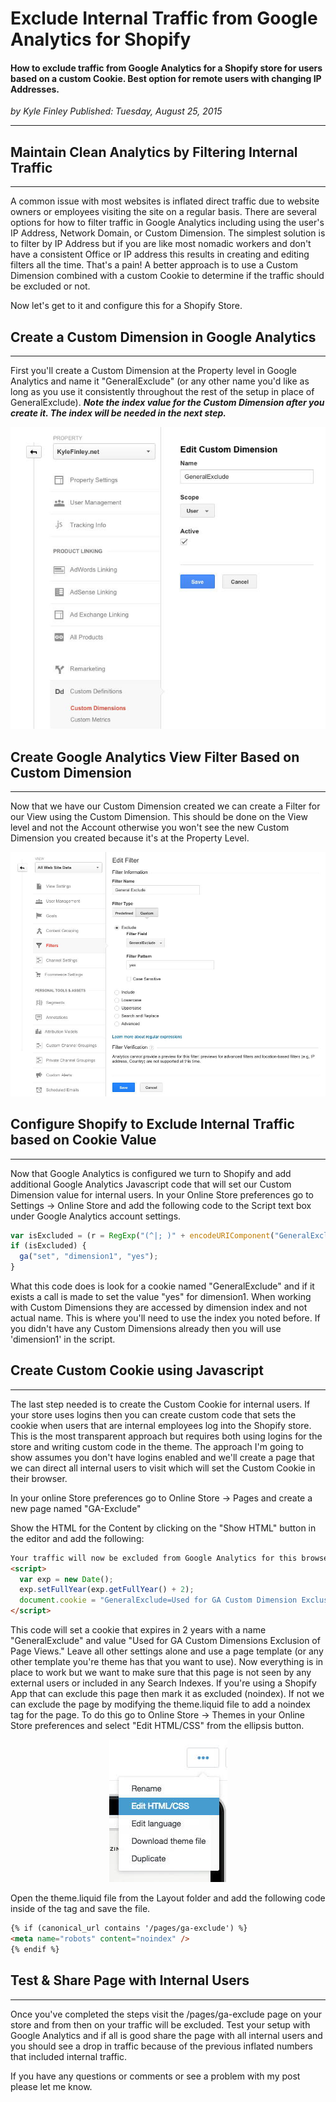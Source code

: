 # Exclude Internal Traffic from Google Analytics for Shopify

#### How to exclude traffic from Google Analytics for a Shopify store for users based on a custom Cookie. Best option for remote users with changing IP Addresses.

_<div class="article-meta-data"> by <span class="article-meta-author" itemprop="author">Kyle Finley</span> Published: <time itemprop="pubdate" datetime="8/25/2015 4:55:46 PM">Tuesday, August 25, 2015</time></div>_

---

## Maintain Clean Analytics by Filtering Internal Traffic

---

A common issue with most websites is inflated direct traffic due to website owners or employees visiting the site on a regular basis. There are several options for how to filter traffic in Google Analytics including using the user's IP Address, Network Domain, or Custom Dimension. The simplest solution is to filter by IP Address but if you are like most nomadic workers and don't have a consistent Office or IP address this results in creating and editing filters all the time. That's a pain! A better approach is to use a Custom Dimension combined with a custom Cookie to determine if the traffic should be excluded or not.

Now let's get to it and configure this for a Shopify Store.

## Create a Custom Dimension in Google Analytics

---

First you'll create a Custom Dimension at the Property level in Google Analytics and name it "GeneralExclude" (or any other name you'd like as long as you use it consistently throughout the rest of the setup in place of GeneralExclude). **_Note the index value for the Custom Dimension after you create it. The index will be needed in the next step._**

![Google Analytics Custom Dimension](../../../../media/images/articles/google-analytics-custom-dimension.jpg)

## Create Google Analytics View Filter Based on Custom Dimension

---

Now that we have our Custom Dimension created we can create a Filter for our View using the Custom Dimension. This should be done on the View level and not the Account otherwise you won't see the new Custom Dimension you created because it's at the Property Level.

![Google Analytics Custom Dimension](../../../../media/images/articles/google-analytics-filter-based-on-custom-dimension.jpg)

## Configure Shopify to Exclude Internal Traffic based on Cookie Value

---

Now that Google Analytics is configured we turn to Shopify and add additional Google Analytics Javascript code that will set our Custom Dimension value for internal users. In your Online Store preferences go to Settings -> Online Store and add the following code to the Script text box under Google Analytics account settings.

```javascript
var isExcluded = (r = RegExp("(^|; )" + encodeURIComponent("GeneralExclude") + "=([^;]*)").exec(document.cookie)) ? r[2] : null;
if (isExcluded) {
  ga("set", "dimension1", "yes");
}
```

What this code does is look for a cookie named "GeneralExclude" and if it exists a call is made to set the value "yes" for dimension1. When working with Custom Dimensions they are accessed by dimension index and not actual name. This is where you'll need to use the index you noted before. If you didn't have any Custom Dimensions already then you will use 'dimension1' in the script.

## Create Custom Cookie using Javascript

---

The last step needed is to create the Custom Cookie for internal users. If your store uses logins then you can create custom code that sets the cookie when users that are internal employees log into the Shopify store. This is the most transparent approach but requires both using logins for the store and writing custom code in the theme. The approach I'm going to show assumes you don't have logins enabled and we'll create a page that we can direct all internal users to visit which will set the Custom Cookie in their browser.

In your online Store preferences go to Online Store -> Pages and create a new page named "GA-Exclude"

Show the HTML for the Content by clicking on the "Show HTML" button in the editor and add the following:

```html javascript
Your traffic will now be excluded from Google Analytics for this browser.
<script>
  var exp = new Date();
  exp.setFullYear(exp.getFullYear() + 2);
  document.cookie = "GeneralExclude=Used for GA Custom Dimension Exclusion of Page Views; expires=" + exp + "; path=/";
</script>
```

This code will set a cookie that expires in 2 years with a name "GeneralExclude" and value "Used for GA Custom Dimensions Exclusion of Page Views." Leave all other settings alone and use a page template (or any other template you're theme has that you want to use).
Now everything is in place to work but we want to make sure that this page is not seen by any external users or included in any Search Indexes. If you're using a Shopify App that can exclude this page then mark it as excluded (noindex). If not we can exclude the page by modifying the theme.liquid file to add a noindex tag for the page. To do this go to Online Store -> Themes in your Online Store preferences and select "Edit HTML/CSS" from the ellipsis button.

<div style="text-align: center;">

![Google Analytics Custom Dimension](../../../../media/images/articles/shopify-edit-theme.jpg)

</div>

Open the theme.liquid file from the Layout folder and add the following code inside of the tag and save the file.

```html
{% if (canonical_url contains '/pages/ga-exclude') %}
<meta name="robots" content="noindex" />
{% endif %}
```

## Test & Share Page with Internal Users

---

Once you've completed the steps visit the /pages/ga-exclude page on your store and from then on your traffic will be excluded. Test your setup with Google Analytics and if all is good share the page with all internal users and you should see a drop in traffic because of the previous inflated numbers that included internal traffic.

If you have any questions or comments or see a problem with my post please let me know.
